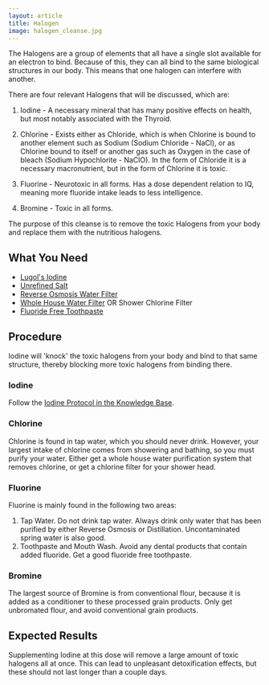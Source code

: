```yaml
---
layout: article
title: Halogen
image: halogen_cleanse.jpg
---
```


The Halogens are a group of elements that all have a single slot available for an electron to bind. Because of this, they can all bind to the same biological structures in our body. This means that one halogen can interfere with another.

There are four relevant Halogens that will be discussed, which are:

1. Iodine - A necessary mineral that has many positive effects on health, but most notably associated with the Thyroid.

2. Chlorine - Exists either as Chloride, which is when Chlorine is bound to another element such as Sodium (Sodium Chloride - NaCl), or as Chlorine bound to itself or another gas such as Oxygen in the case of bleach (Sodium Hypochlorite - NaClO). In the form of Chloride it is a necessary macronutrient, but in the form of Chlorine it is toxic.

3. Fluorine - Neurotoxic in all forms. Has a dose dependent relation to IQ, meaning more fluoride intake leads to less intelligence.

4. Bromine - Toxic in all forms.

The purpose of this cleanse is to remove the toxic Halogens from your body and replace them with the nutritious halogens.

## What You Need

- [Lugol's Iodine](https://www.jcrowsllc.com/collections/j-crows-lugols-solution-of-iodine-2-16-oz-bottles-as-low-as-59-95-ea-bottle-free-us-canada-shipping/products/j-crows-lugols-solution-of-iodine-2-16-oz-bottle-free-us-canada-shipping)
- [Unrefined Salt](https://redmond.life/pages/realsalt)
- [Reverse Osmosis Water Filter](https://www.theperfectwater.com/home-master-tmafc-artesian-full-contact-reverse-osmosis-water-filtration-system.html)
- [Whole House Water Filter](https://www.theperfectwater.com/home-master-filter-2-stage-multi-gradient-sediment-and-radial-flow-catalytic-carbon.html) OR Shower Chlorine Filter
- [Fluoride Free Toothpaste](https://frankiesnaturals.com/products/tooth-powder)

## Procedure

Iodine will 'knock' the toxic halogens from your body and bind to that same structure, thereby blocking more toxic halogens from binding there.

### Iodine

Follow the [Iodine Protocol in the Knowledge Base](/knowledge_base/Nutrition/What%20Our%20Body%20Needs/Minerals/Iodine/iodine.html).

### Chlorine

Chlorine is found in tap water, which you should never drink. However, your largest intake of chlorine comes from showering and bathing, so you must purify your water. Either get a whole house water purification system that removes chlorine, or get a chlorine filter for your shower head.

### Fluorine

Fluorine is mainly found in the following two areas:
1. Tap Water. Do not drink tap water. Always drink only water that has been purified by either Reverse Osmosis or Distillation. Uncontaminated spring water is also good.
2. Toothpaste and Mouth Wash. Avoid any dental products that contain added fluoride. Get a good fluoride free toothpaste.

### Bromine

The largest source of Bromine is from conventional flour, because it is added as a conditioner to these processed grain products. Only get unbromated flour, and avoid conventional grain products.

## Expected Results

Supplementing Iodine at this dose will remove a large amount of toxic halogens all at once. This can lead to unpleasant detoxification effects, but these should not last longer than a couple days.
